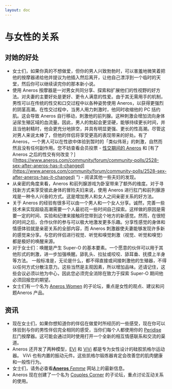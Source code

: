 ```yaml
---
layout: doc
---
```

# 与女性的关系

## 对她的好处[​](#对她的好处 "对她的好处的直接链接")

+   女士们，如果你真的不想做爱，但你的男人兴致勃勃时，可以害羞地微笑着把他的按摩器递给他并提议为他插入然后离开，让他自己漂浮到一个临时的天堂，然后你可以继续读完你的那本新小说。
+   使用 Aneros 按摩器是一对男女共同分享、探索和扩展他们的性视野的好方法。对夫妻的主要好处是更好、更令人满意的性爱。由于其无需用手的机制，男性可以在传统的性交和口交过程中以各种姿势使用 Aneros，以获得更强烈的阴茎高潮。在性交过程中，当男人用力刺激时，他同时收缩他的 PC 括约肌。这会导致 Aneros 自行移动，刺激他的前列腺。这种刺激会增加流向身体泌尿生殖区域的血流量。因此，男人的勃起会更坚硬，能够持续更长时间，并且当他射精时，他会更充分地排空，并具有明显更强、更长的性高潮。尽管这对男人来说太棒了，但他的伴侣将享受更高的表现带来的好处。有了 Aneros，一个男人可以在性欲中体验到暂时的「类似伟哥」的刺激，自然而然且没有任何副作用。您不妨查看会员投票 - [性交期间的 Aneros](https://www.aneros.com/community/forum/community-polls/2478-aneros-during-intercourse) 和 \[有了 Aneros 之后的性交有何改变？\]([https://www.aneros.com/community/forum/community-polls/2528-sex-after-aneros-has-it-changed](https://www.aneros.com/community/forum/community-polls/2528-sex-after-aneros-has-it-changed) ") - 阅读其他一些夫妇的发现。
+   从亲密的角度来看，Aneros 和前列腺游戏为卧室带来了额外的维度。对于寻找新方式来享受彼此身体的冒险夫妇来说，使用 Aneros 进行肛门和前列腺游戏是一种令人兴奋的方式。这是增加男人和女人之间亲密关系的好方法。
+   关于 Aneros 的经验有很多可以由一个男人和一个女人分享。诚然，完善一些技术来实现超级高潮需要一个人最初花一些时间自己探索。这样做的原因是需要一定的时间、实验和纪律来接触将您带到这个地方的新感觉。然而，在很短的时间之后，合作伙伴的参与可以极大地激发更多乐趣。分享性感觉的身体和情感体验就是亲密关系的全部内容，而 Aneros 刺激器使夫妻能够发现许多新的感觉来分享。与您的伴侣进行视觉、听觉和嗅觉刺激（视觉、听觉和嗅觉）都是极好的唤醒来源。
+   对于女士们：唤醒是产生 Super-O 的基本要素。一个愿意的伙伴可以用于其他形式的刺激，进一步加强唤醒。舔乳头、拉扯或咬咬、舔耳垂、抚摸上半身等方法。 一般标准是，无论是什么，都不得直接或间接刺激他的生殖器，不得以任何方式分散注意力。这些当然是主观因素，所以增加品味。还请记住，这些会议必须以他为中心，因此您必须完全消除在致力于探索 Super-O 期间他必须回报您的期望。
+   女士们有一个名为 [Aneros Women](https://www.aneros.com/community/aneros-women/) 的子论坛，重点是女性的观点、建议和问题Aneros 产品。

## 资讯[​](#资讯 "资讯的直接链接")

+   现在女士们，如果你想知道你的伴侣在做爱时所经历的一些感受，现在你可以体验到与你的男性伴侣完全相同的感受，当你们每个人都使用你的 [Peridise](https://www.aneros.com/peridise-2pk.html) 肛门按摩器。这可能会通过同时使用打开一个全新的相互情感联系和交流的渠道。
+   Aneros 还开发了两种模型，[EVI](https://www.aneros.com/evi.html) 和 [ViVi](https://www.aneros.com/vivi.html) 都是专为女性设计的硅胶凯格尔运动器。 ViVi 也有内置的振动元件。这些凯格尔锻炼器肯定会改善您的肌肉健康和一般性行为。
+   女士们，请务必查看[**Aneros** *Femme*](https://www.anerosfemme.com) 网站上的最新信息。
+   Aneros 现在创建了一个名为 [Couples Corner](https://www.aneros.com/community/couples-corner/) 的子论坛，重点讨论互动关系的使用。